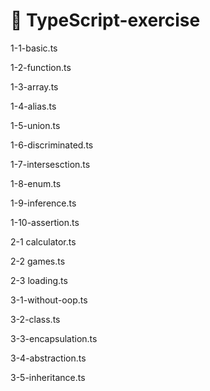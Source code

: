 # 🚩 TypeScript-exercise

1-1-basic.ts

1-2-function.ts

1-3-array.ts

1-4-alias.ts

1-5-union.ts

1-6-discriminated.ts

1-7-intersesction.ts

1-8-enum.ts

1-9-inference.ts

1-10-assertion.ts

2-1 calculator.ts

2-2 games.ts

2-3 loading.ts

3-1-without-oop.ts

3-2-class.ts

3-3-encapsulation.ts

3-4-abstraction.ts

3-5-inheritance.ts
